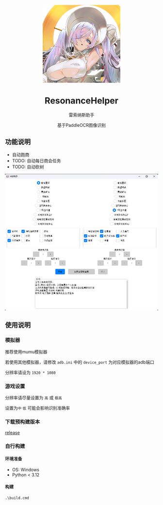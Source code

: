 <div align="center">
<img src="https://raw.githubusercontent.com/AquaDeer10/ResonanceHelper/main/docs/logo.png" width="256" height="256">

# ResonanceHelper

雷索纳斯助手

基于PaddleOCR图像识别

</div>

## 功能说明

- 自动跑商
- TODO: 自动每日商会任务
- TODO: 自动砍树

![ui](https://raw.githubusercontent.com/AquaDeer10/ResonanceHelper/main/docs/ui.png)

## 使用说明

### 模拟器

推荐使用mumu模拟器

若使用其他模拟器，请修改 ```adb.ini``` 中的 ```device_port``` 为对应模拟器的adb端口

分辨率请设为 ```1920 * 1080```

### 游戏设置

分辨率请尽量设置为 ```高``` 或 ```极高```

设置为```中``` ```低``` 可能会影响识别准确率

### 下载预构建版本

[release](https://github.com/AquaDeer10/ResonanceHelper/releases)

### 自行构建

#### 环境准备

- OS: Windows
- Python < 3.12

#### 构建

```
.\build.cmd
```


